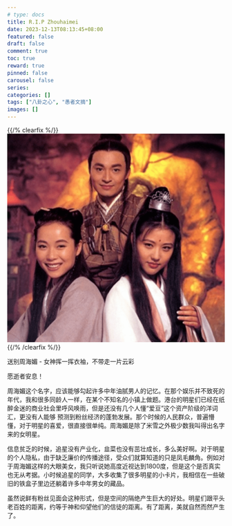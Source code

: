 ```yaml
---
# type: docs 
title: R.I.P Zhouhaimei
date: 2023-12-13T08:13:45+08:00
featured: false
draft: false
comment: true
toc: true
reward: true
pinned: false
carousel: false
series:
categories: []
tags: ["八卦之心", "愚者文摘"]
images: []
---
```


{{/% clearfix %/}}
![Image](zhouhaimei.png?width=600px#float-start)
{{/% /clearfix %/}}

送别周海媚 - 女神挥一挥衣袖，不带走一片云彩

愿逝者安息！

周海媚这个名字，应该能够勾起许多中年油腻男人的记忆。在那个娱乐并不致死的年代，我和很多同龄人一样，在某个不知名的小镇上做题。港台的明星们已经在纸醉金迷的商业社会里呼风唤雨，但是还没有几个人懂“爱豆”这个资产阶级的洋词汇，更没有人能够
预测到粉丝经济的蓬勃发展。那个时候的人民群众，普遍懵懂，对于明星的喜爱，很直接很单纯。周海媚是除了米雪之外极少数我叫得出名字来的女明星。

信息贫乏的时候，追星没有产业化，韭菜也没有茁壮成长，多么美好啊。对于明星的个人隐私，由于缺乏廉价的传播途径，受众们就算知道的只是凤毛麟角。例如对于周海媚这样的大眼美女，我只听说她高度近视达到1800度，但是这个是否真实也无从考据。小时候追星的同学，大多收集了很多明星的小卡片，我相信在一些破旧的铁盒子里边还躺着许多中年男女的藏品。

虽然说鲜有粉丝见面会这种形式，但是空间的隔绝产生巨大的好处。明星们跟平头老百姓的距离，约等于神和仰望他们的信徒的距离。有了距离，美就自然而然产生了。
